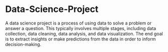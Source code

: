 # Data-Science-Project
A data science project is a process of using data to solve a problem or answer a question. This typically involves multiple stages, including data collection, data cleaning, data analysis, and data visualization. The end goal is to extract insights or make predictions from the data in order to inform decision-making.
